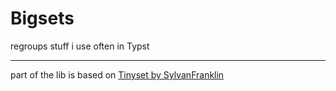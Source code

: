 # Bigsets
regroups stuff i use often in Typst



---

part of the lib is based on [Tinyset by SylvanFranklin](https://github.com/SylvanFranklin/tinyset)
